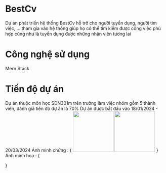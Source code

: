 # BestCv
Dự án phát triển hệ thống BestCv hỗ trỡ cho người tuyển dụng, người tìm việc, ... tham gia vào hệ thống giúp họ có thể tìm kiếm được công việc phù hợp cũng như là tuyển dụng được những nhân viên tương lai

# Công nghệ sử dụng
Mern Stack 

# Tiến độ dự án
Dự án thuộc môn học SDN301m trên trường làm việc nhóm gồm 5 thành viên, đánh giá tiến độ dự án là 70%
Dự án được bắt đầu vào 18/01/2024 - 20/03/2024
Ảnh minh chứng : 
{
<img src="https://github.com/devnamnh2k2/BestCv/assets/121742978/346dd059-2778-4f15-ad66-44516da40945" width="128"/>
<img src="https://github.com/devnamnh2k2/BestCv/assets/121742978/6844fd0d-4e46-4381-b964-425b41e161f1" width="128"/>
}
Ảnh minh họa : 
{

}


